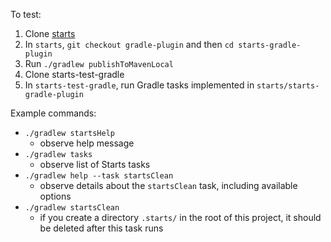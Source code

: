 To test:

1. Clone [starts](https://github.com/benjamin-shen/starts)
2. In `starts`, `git checkout gradle-plugin` and then `cd starts-gradle-plugin`
3. Run `./gradlew publishToMavenLocal`
4. Clone starts-test-gradle
5. In `starts-test-gradle`, run Gradle tasks implemented in `starts/starts-gradle-plugin`

Example commands:
- `./gradlew startsHelp`
  - observe help message
- `./gradlew tasks`
  - observe list of Starts tasks
- `./gradlew help --task startsClean`
  - observe details about the `startsClean` task, including available options
- `./gradlew startsClean`
  - if you create a directory `.starts/` in the root of this project, it should be deleted after this task runs